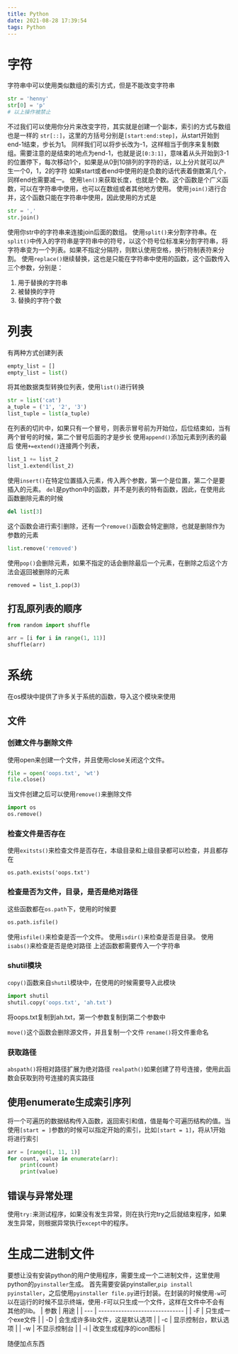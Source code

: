 ```yaml
---
title: Python
date: 2021-08-28 17:39:54
tags: Python
---
```

# 字符
字符串中可以使用类似数组的索引方式，但是不能改变字符串
```python
str = 'henny'
str[0] = 'p'
# 以上操作被禁止
```
不过我们可以使用你分片来改变字符，其实就是创建一个副本，索引的方式与数组也是一样的
`str[::]`，这里的方括号分别是`[start:end:step]`，从start开始到end-1结束，步长为1。
同样我们可以将步长改为-1，这样相当于倒序来复制数组。需要注意的是结束的地点为end-1，也就是说`[0:3:1]`，意味着从头开始到3-1的位置停下，每次移动1个，如果是从0到10排列的字符的话，以上分片就可以产生一个0，1，2的字符
如果start或者end中使用的是负数的话代表着倒数第几个，同样end也需要减一。
使用`len()`来获取长度，也就是个数。这个函数是个广义函数，可以在字符串中使用，也可以在数组或者其他地方使用。
使用`join()`进行合并，这个函数只能在字符串中使用，因此使用的方式是
```python
str = ','
str.join()
```
使用你str中的字符串来连接join后面的数组。
使用`split()`来分割字符串。在`split()`中传入的字符串是字符串中的符号，以这个符号位标准来分割字符串，将字符串变为一个列表。如果不指定分隔符，则默认使用空格，换行符制表符来分割。
使用`replace()`继续替换，这也是只能在字符串中使用的函数，这个函数传入三个参数，分别是：
1. 用于替换的字符串
2. 被替换的字符
3. 替换的字符个数

# 列表
有两种方式创建列表
```python
empty_list = []
empty_list = list()
```
将其他数据类型转换位列表，使用`list()`进行转换
```python
str = list('cat')
a_tuple = ('1', '2', '3')
list_tuple = list(a_tuple)
```
在列表的切片中，如果只有一个冒号，则表示冒号前为开始位，后位结束如，当有两个冒号的时候，第二个冒号后面的才是步长
使用`append()`添加元素到列表的最后
使用`+=extend()`连接两个列表，

```python
list_1 += list_2
list_1.extend(list_2)
```
使用`insert()`在特定位置插入元素，传入两个参数，第一个是位置，第二个是要插入的元素。
`del`是python中的函数，并不是列表的特有函数，因此，在使用此函数删除元素的时候
```python
del list[3]
```
这个函数会进行索引删除，还有一个`remove()`函数会特定删除，也就是删除作为参数的元素
```python
list.remove('removed')
```
使用`pop()`会删除元素，如果不指定的话会删除最后一个元素，在删除之后这个方法会返回被删除的元素
```pythonn
removed = list_1.pop(3)
```
## 打乱原列表的顺序
```python
from random import shuffle

arr = [i for i in range(1, 11)]
shuffle(arr)
```

# 系统

在os模块中提供了许多关于系统的函数，导入这个模块来使用

## 文件

### 创建文件与删除文件

使用open来创建一个文件，并且使用close关闭这个文件。

```python
file = open('oops.txt', 'wt')
file.close()
```
当文件创建之后可以使用`remove()`来删除文件
```python
import os
os.remove()
```
### 检查文件是否存在
使用`exitsts()`来检查文件是否存在，本级目录和上级目录都可以检查，并且都存在
```pythonn
os.path.exists('oops.txt')
```
### 检查是否为文件，目录，是否是绝对路径
这些函数都在`os.path`下，使用的时候要
```python
os.path.isfile()
```
使用`isfile()`来检查是否一个文件。
使用`isdir()`来检查是否是目录。
使用`isabs()`来检查是否是绝对路径
上述函数都需要传入一个字符串
### shutil模块
`copy()`函数来自`shutil`模块中，在使用的时候需要导入此模块
```python
import shutil
shutil.copy('oops.txt', 'ah.txt')
```
将oops.txt复制到ah.txt，第一个参数复制到第二个参数中

`move()`这个函数会删除源文件，并且复制一个文件
`rename()`将文件重命名
### 获取路径
`abspath()`将相对路径扩展为绝对路径
`realpath()`如果创建了符号连接，使用此函数会获取到符号连接的真实路径
## 使用enumerate生成索引序列
将一个可遍历的数据结构传入函数，返回索引和值，值是每个可遍历结构的值。当使用`[start = ]`参数的时候可以指定开始的索引，比如`[start = 1]`，将从1开始将进行索引
```python
arr = [range(1, 11, 1)]
for count, value in enumerate(arr):
	print(count)
	print(value)
```
## 错误与异常处理
使用`try:`来测试程序，如果没有发生异常，则在执行完try之后就结束程序，如果发生异常，则根据异常执行`except`中的程序。
# 生成二进制文件
要想让没有安装python的用户使用程序，需要生成一个二进制文件，这里使用python的`pyinstaller`生成。
首先需要安装pyinstaller,`pip install pyinstaller`，之后使用`pyinstaller file.py`进行封装。在封装的时候使用`-w`可以在运行的时候不显示终端，使用`-F`可以只生成一个文件，这样在文件中不会有其他的lib。
| 参数 | 用途                            |
| --- | ------------------------------ |
| -F   | 只生成一个exe文件               |
| -D   | 会生成许多lib文件，这是默认选项 |
| -c   | 显示控制台，默认选项            |
| -w   | 不显示控制台                    |
| -i   | 改变生成程序的icon图标          |


随便加点东西



